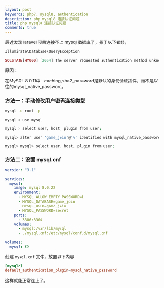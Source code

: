 ```yaml
---
layout: post
keywords: php7, mysql8, authentication
description: php mysql8 连接认证问题
title: php mysql8 连接认证问题
comments: true
---
```


最近发现 laravel 项目连接不上 mysql 数据库了，报了以下错误，

```php
Illuminate\Database\QueryException

SQLSTATE[HY000] [2054] The server requested authentication method unknown to the client (SQL: select * from information_schema.tables where table_schema = game_join and table_name = migrations and table_type = 'BASE TABLE')
```

原因：

在MySQL 8.0.11中，caching_sha2_password是默认的身份验证插件，而不是以往的mysql_native_password。

### 方法一：手动修改用户密码连接类型

```sh
mysql -u root -p

mysql > use mysql

mysql > select user, host, plugin from user;

mysql> alter user 'game_join'@'%' identified with mysql_native_password by 'secret';

mysql> mysql> select user, host, plugin from user;
```

### 方法二：设置 mysql.cnf

```yml
version: "3.1"

services:
  mysql:
    image: mysql:8.0.22
    environment:
      - MYSQL_ALLOW_EMPTY_PASSWORD=1
      - MYSQL_DATABASE=game_join
      - MYSQL_USER=game_join
      - MYSQL_PASSWORD=secret
    ports:
      - 3306:3306
    volumes:
      - mysql:/var/lib/mysql
      - ./mysql.cnf:/etc/mysql/conf.d/mysql.cnf

volumes:
  mysql: {}
```

创建 `mysql.cnf` 文件，放置以下内容

```cnf
[mysqld]
default_authentication_plugin=mysql_native_password
```

这样就能正常连上了。
